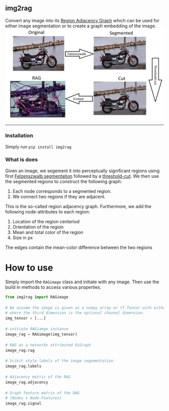 ## img2rag

Convert any image into its [Region Adjacency Graph](https://ieeexplore.ieee.org/document/841950) which can be used for either image segmentation or to create a graph embedding of the image.
![scheme](scheme.jpeg)
<hr>

### Installation

Simply run `pip install img2rag`

### What is does

Given an image, we segement it into perceptually significant regions using first [Felzenszwalb segmentation](http://people.cs.uchicago.edu/~pff/papers/seg-ijcv.pdf) followed by a [threshold-cut](https://ieeexplore.ieee.org/document/841950). We then use the segmented regions to construct the following graph:

1. Each node corresponds to a segmented region.
2. We connect two regions if they are adjacent.

This is the so-called region adjacency graph. Furthermore, we add the following node-attributes to each region:

1. Location of the region centeriod
2. Orientation of the region
3. Mean and total color of the region
4. Size in px

The edges contain the mean-color difference between the two regions

# How to use

Simply import the `RAGimage` class and initiate with any image. Then use the build in methods to access various properties.


```python
from img2rag import RAGimage

# We assume the image is given as a numpy array or tf.Tensor with either 2 or 3 dimensions
# where the third dimension is the optional channel dimension.
img_tensor = [...]

# initiate RAGiamge instance
image_rag = RAGimage(img_tensor)

# RAG as a networkx attributed DiGraph
image_rag.rag

# Scikit style labels of the image segementation
image_rag.labels

# Adjacency matric of the RAG
image_rag.adjacency

# Graph feature matrix of the RAG
# (Nodes x Node-Features)
image_rag.signal
```
